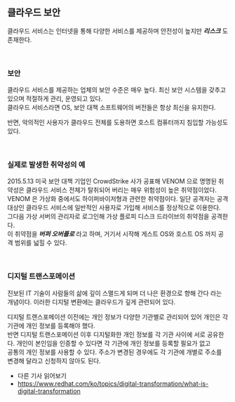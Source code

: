## 클라우드 보안
클라우드 서비스는 인터넷을 통해 다양한 서비스를 제공하며 안전성이 높지만 _**리스크**_ 도 존재한다.  

<br>

### 보안
클라우드 서비스를 제공하는 업체의 보안 수준은 매우 높다. 최신 보안 시스템을 갖추고 있으며 적절하게 관리, 운영되고 있다.  
클라우드 서비스라면 OS, 보안 대책 소프트웨어의 버전들은 항상 최신을 유지한다. 
  
반면, 악의적인 사용자가 클라우드 전체를 도용하면 호스트 컴퓨터까지 침입할 가능성도 있다.  

<br>

### 실제로 발생한 취약성의 예
2015.5.13 미국 보안 대책 기업인 CrowdStrike 사가 공표해 VENOM 으로 명명된 취약성은 클라우드 서비스 전체가 탈취되어 버리는 매우 위험성이 높은 취약점이었다.  
VENOM 은 가상화 중에서도 하이퍼바이저형과 관련한 취약점이다. 일단 공격자는 공격 대상인 클라우드 서비스에 일반적인 사용자로 가입해 서비스를 정상적으로 이용한다.  
그다음 가상 서버의 관리자로 로그인해 가상 플로피 디스크 드라이브의 취약점을 공격한다.  
이 취약점을 _**버퍼 오버플로**_ 라고 하며, 거기서 시작해 게스트 OS와 호스트 OS 까지 공격 범위를 넓힐 수 있다.  

<br>

### 디지털 트랜스포메이션
진보된 IT 기술이 사람들의 삶에 깊이 스멸드게 되며 더 나은 환경으로 향해 간다 라는 개념이다. 이러한 디지털 변환에는 클라우드가 깊게 관련되어 있다.  

디지털 트랜스포메이션 이전에는 개인 정보가 다양한 기관별로 관리되어 있어 개인은 각 기관에 개인 정보를 등록해야 했다.  
반면 디지털 트랜스포메이션 이후 디지털화한 개인 정보를 각 기관 사이에 서로 공유한다. 개인이 본인임을 인증할 수 있다면 각 기관에 개인 정보를 등록할 필요가 없고  
공통의 개인 정보를 사용할 수 있다. 주소가 변경된 경우에도 각 기관에 개별로 주소를 변경해 달라고 신청하지 않아도 된다.
  
- 다른 기사 읽어보기
- https://www.redhat.com/ko/topics/digital-transformation/what-is-digital-transformation  


